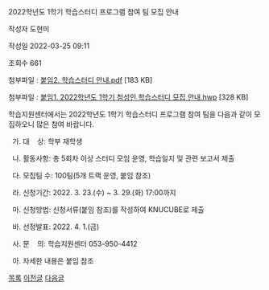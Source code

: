 



2022학년도 1학기 학습스터디 프로그램 참여 팀 모집 안내





작성자
도현미


작성일
2022-03-25 09:11


조회수
661


첨부파일 : [붙임2. 학습스터디 안내.pdf](https://computer.knu.ac.kr/pack/bbs/down.php?f_name=QEdUVllEWFReVHlPcREYblNAQw==&o_name=붙임2.학습스터디안내.pdf&tbl=Site_BBS_25) [183 KB]  

첨부파일 : [붙임1. 2022학년도 1학기 첨성인 학습스터디 모집 안내.hwp](https://computer.knu.ac.kr/pack/bbs/down.php?f_name=Q0dUVllEWFReVHlPcREYbktTVQ==&o_name=붙임1.2022학년도1학기첨성인학습스터디모집안내.hwp&tbl=Site_BBS_25) [328 KB]


﻿학습지원센터에서는 2022학년도 1학기 학습스터디 프로그램 참여 팀을 다음과 같이 모집하오니 많은 참여 바랍니다.

  


  가. 대    상: 학부 재학생

  


  나. 활동사항: 총 5회차 이상 스터디 모임 운영, 학습일지 및 관련 보고서 제출

  


  다. 모집팀 수: 100팀(5개 트랙 운영, 붙임 참조)

  


  라. 신청기간: 2022. 3. 23.(수) ~ 3. 29.(화) 17:00까지

  


  마. 신청방법: 신청서류(붙임 참조)를 작성하여 KNUCUBE로 제출

  


  바. 선정발표: 2022. 4. 1.(금)

  


  사. 문    의: 학습지원센터 053-950-4412

  


  아. 자세한 내용은 붙임 참조







[목록](https://computer.knu.ac.kr/06_sub/02_sub.html?key=&keyfield=&category=&page=1&bbs_code=Site_BBS_25)
[이전글](https://computer.knu.ac.kr/06_sub/02_sub.html?bbs_cmd=view&page=1&key=&keyfield=&category=&no=3729&bbs_code=Site_BBS_25)
[다음글](https://computer.knu.ac.kr/06_sub/02_sub.html?bbs_cmd=view&page=1&key=&keyfield=&category=&no=3731&bbs_code=Site_BBS_25)




